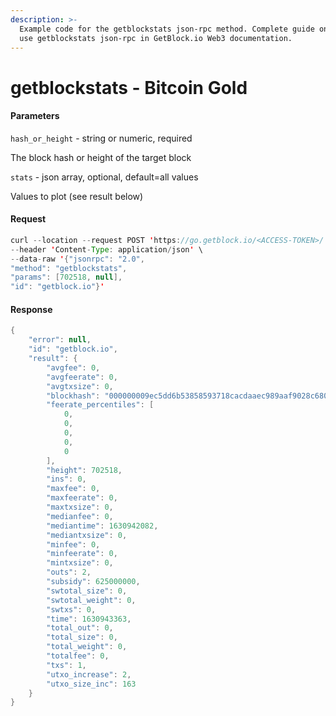 ```yaml
---
description: >-
  Example code for the getblockstats json-rpc method. Сomplete guide on how to
  use getblockstats json-rpc in GetBlock.io Web3 documentation.
---
```


# getblockstats - Bitcoin Gold

#### Parameters

`hash_or_height` - string or numeric, required

The block hash or height of the target block

`stats` - json array, optional, default=all values

Values to plot (see result below)

#### Request

```java
curl --location --request POST 'https://go.getblock.io/<ACCESS-TOKEN>/' \
--header 'Content-Type: application/json' \
--data-raw '{"jsonrpc": "2.0",
"method": "getblockstats",
"params": [702518, null],
"id": "getblock.io"}'
```

#### Response

```java
{
    "error": null,
    "id": "getblock.io",
    "result": {
        "avgfee": 0,
        "avgfeerate": 0,
        "avgtxsize": 0,
        "blockhash": "000000009ec5dd6b53858593718cacdaaec989aaf9028c68013947224712682e",
        "feerate_percentiles": [
            0,
            0,
            0,
            0,
            0
        ],
        "height": 702518,
        "ins": 0,
        "maxfee": 0,
        "maxfeerate": 0,
        "maxtxsize": 0,
        "medianfee": 0,
        "mediantime": 1630942082,
        "mediantxsize": 0,
        "minfee": 0,
        "minfeerate": 0,
        "mintxsize": 0,
        "outs": 2,
        "subsidy": 625000000,
        "swtotal_size": 0,
        "swtotal_weight": 0,
        "swtxs": 0,
        "time": 1630943363,
        "total_out": 0,
        "total_size": 0,
        "total_weight": 0,
        "totalfee": 0,
        "txs": 1,
        "utxo_increase": 2,
        "utxo_size_inc": 163
    }
}
```
